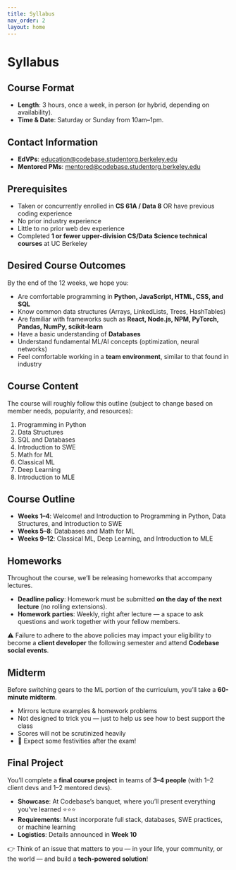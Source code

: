 ```yaml
---
title: Syllabus
nav_order: 2
layout: home
---
```


# Syllabus

## Course Format
- **Length**: 3 hours, once a week, in person (or hybrid, depending on availability).  
- **Time & Date**: Saturday or Sunday from 10am–1pm.  

## Contact Information
- **EdVPs**: [education@codebase.studentorg.berkeley.edu](mailto:education@codebase.studentorg.berkeley.edu)
- **Mentored PMs**: [mentored@codebase.studentorg.berkeley.edu](mailto:mentored@codebase.studentorg.berkeley.edu)  

## Prerequisites
- Taken or concurrently enrolled in **CS 61A / Data 8** OR have previous coding experience  
- No prior industry experience  
- Little to no prior web dev experience  
- Completed **1 or fewer upper-division CS/Data Science technical courses** at UC Berkeley  

## Desired Course Outcomes
By the end of the 12 weeks, we hope you:  
- Are comfortable programming in **Python, JavaScript, HTML, CSS, and SQL**  
- Know common data structures (Arrays, LinkedLists, Trees, HashTables)  
- Are familiar with frameworks such as **React, Node.js, NPM, PyTorch, Pandas, NumPy, scikit-learn**  
- Have a basic understanding of **Databases**  
- Understand fundamental ML/AI concepts (optimization, neural networks)  
- Feel comfortable working in a **team environment**, similar to that found in industry  

## Course Content
The course will roughly follow this outline (subject to change based on member needs, popularity, and resources):  
1. Programming in Python  
2. Data Structures  
3. SQL and Databases  
4. Introduction to SWE  
5. Math for ML  
6. Classical ML  
7. Deep Learning  
8. Introduction to MLE  

## Course Outline
- **Weeks 1–4**: Welcome! and Introduction to Programming in Python, Data Structures, and Introduction to SWE  
- **Weeks 5–8**: Databases and Math for ML  
- **Weeks 9–12**: Classical ML, Deep Learning, and Introduction to MLE  

## Homeworks
Throughout the course, we’ll be releasing homeworks that accompany lectures.  
- **Deadline policy**: Homework must be submitted **on the day of the next lecture** (no rolling extensions).  
- **Homework parties**: Weekly, right after lecture — a space to ask questions and work together with your fellow members.

⚠️ Failure to adhere to the above policies may impact your eligibility to become a **client developer** the following semester and attend **Codebase social events**.  

## Midterm
Before switching gears to the ML portion of the curriculum, you’ll take a **60-minute midterm**.  
- Mirrors lecture examples & homework problems  
- Not designed to trick you — just to help us see how to best support the class  
- Scores will not be scrutinized heavily  
- 🎉 Expect some festivities after the exam!

## Final Project
You’ll complete a **final course project** in teams of **3–4 people** (with 1–2 client devs and 1–2 mentored devs).  
- **Showcase**: At Codebase’s banquet, where you’ll present everything you’ve learned ⭐⭐⭐  
- **Requirements**: Must incorporate full stack, databases, SWE practices, or machine learning  
- **Logistics**: Details announced in **Week 10**  

👉 Think of an issue that matters to you — in your life, your community, or the world — and build a **tech-powered solution**!
